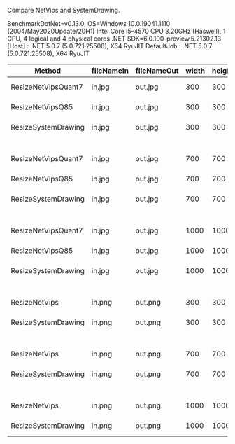 Compare NetVips and SystemDrawing.

BenchmarkDotNet=v0.13.0, OS=Windows 10.0.19041.1110 (2004/May2020Update/20H1)
Intel Core i5-4570 CPU 3.20GHz (Haswell), 1 CPU, 4 logical and 4 physical cores
.NET SDK=6.0.100-preview.5.21302.13
  [Host]     : .NET 5.0.7 (5.0.721.25508), X64 RyuJIT
  DefaultJob : .NET 5.0.7 (5.0.721.25508), X64 RyuJIT


|              Method | fileNameIn | fileNameOut| width | height |      Mean | Allocated |
|-------------------- |----------- |----------- |------ |------- |----------:|----------:|
| ResizeNetVipsQuant7 |     in.jpg |    out.jpg |   300 |    300 |  48.30 ms |      6 KB |
|    ResizeNetVipsQ85 |     in.jpg |    out.jpg |   300 |    300 |  45.08 ms |      6 KB |
| ResizeSystemDrawing |     in.jpg |    out.jpg |   300 |    300 | 125.35 ms |      4 KB |
|                     |            |            |       |        |           |          -|
| ResizeNetVipsQuant7 |     in.jpg |    out.jpg |   700 |    700 | 102.17 ms |      6 KB |
|    ResizeNetVipsQ85 |     in.jpg |    out.jpg |   700 |    700 |  89.14 ms |      6 KB |
| ResizeSystemDrawing |     in.jpg |    out.jpg |   700 |    700 | 162.57 ms |      4 KB |
|                     |            |            |       |        |           |          -|
| ResizeNetVipsQuant7 |     in.jpg |    out.jpg |  1000 |   1000 | 183.95 ms |      6 KB |
|    ResizeNetVipsQ85 |     in.jpg |    out.jpg |  1000 |   1000 | 157.36 ms |      6 KB |
| ResizeSystemDrawing |     in.jpg |    out.jpg |  1000 |   1000 | 201.77 ms |      4 KB |
|                     |            |            |       |        |           |          -|
|       ResizeNetVips |     in.png |    out.png |   300 |    300 |  56.49 ms |      4 KB |
| ResizeSystemDrawing |     in.png |    out.png |   300 |    300 |  78.72 ms |      4 KB |
|                     |            |            |       |        |           |          -|
|       ResizeNetVips |     in.png |    out.png |   700 |    700 |  57.77 ms |      4 KB |
| ResizeSystemDrawing |     in.png |    out.png |   700 |    700 | 123.96 ms |      4 KB |
|                     |            |            |       |        |           |          -|
|       ResizeNetVips |     in.png |    out.png |  1000 |   1000 |  93.22 ms |      4 KB |
| ResizeSystemDrawing |     in.png |    out.png |  1000 |   1000 | 169.70 ms |      7 KB |
